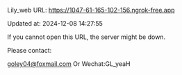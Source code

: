Lily_web URL: https://1047-61-165-102-156.ngrok-free.app

Updated at: 2024-12-08 14:27:55

If you cannot open this URL, the server might be down.

Please contact: 

goley04@foxmail.com Or Wechat:GL_yeaH